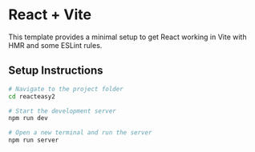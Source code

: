 # React + Vite  

This template provides a minimal setup to get React working in Vite with HMR and some ESLint rules.  

## **Setup Instructions**  

```sh
# Navigate to the project folder
cd reacteasy2

# Start the development server
npm run dev

# Open a new terminal and run the server
npm run server
